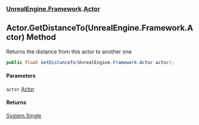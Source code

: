### [UnrealEngine.Framework](./UnrealEngine-Framework.md 'UnrealEngine.Framework').[Actor](./UnrealEngine-Framework-Actor.md 'UnrealEngine.Framework.Actor')
## Actor.GetDistanceTo(UnrealEngine.Framework.Actor) Method
Returns the distance from this actor to another one  
```csharp
public float GetDistanceTo(UnrealEngine.Framework.Actor actor);
```
#### Parameters
<a name='UnrealEngine-Framework-Actor-GetDistanceTo(UnrealEngine-Framework-Actor)-actor'></a>
`actor` [Actor](./UnrealEngine-Framework-Actor.md 'UnrealEngine.Framework.Actor')  
  
#### Returns
[System.Single](https://docs.microsoft.com/en-us/dotnet/api/System.Single 'System.Single')  
